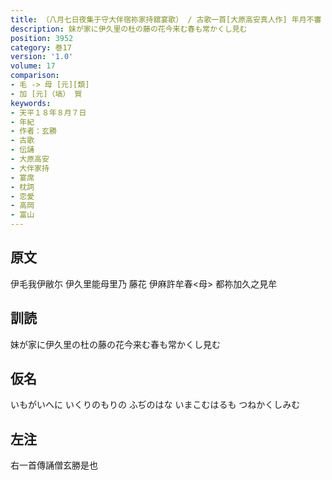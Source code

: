 ```yaml
---
title: （八月七日夜集于守大伴宿祢家持舘宴歌） / 古歌一首[大原高安真人作] 年月不審 但随聞時記載茲焉
description: 妹が家に伊久里の杜の藤の花今来む春も常かくし見む
position: 3952
category: 巻17
version: '1.0'
volume: 17
comparison:
- 毛 -> 母 [元][類]
- 加 [元]（塙） 賀
keywords:
- 天平１８年８月７日
- 年紀
- 作者：玄勝
- 古歌
- 伝誦
- 大原高安
- 大伴家持
- 宴席
- 枕詞
- 恋愛
- 高岡
- 富山
---
```


## 原文

伊毛我伊敝尓 伊久里能母里乃 藤花 伊麻許牟春<母> 都祢加久之見牟

## 訓読

妹が家に伊久里の杜の藤の花今来む春も常かくし見む

## 仮名

いもがいへに いくりのもりの ふぢのはな いまこむはるも つねかくしみむ

## 左注

右一首傳誦僧玄勝是也
